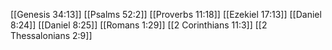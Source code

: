 [[Genesis 34:13]]
[[Psalms 52:2]]
[[Proverbs 11:18]]
[[Ezekiel 17:13]]
[[Daniel 8:24]]
[[Daniel 8:25]]
[[Romans 1:29]]
[[2 Corinthians 11:3]]
[[2 Thessalonians 2:9]]
